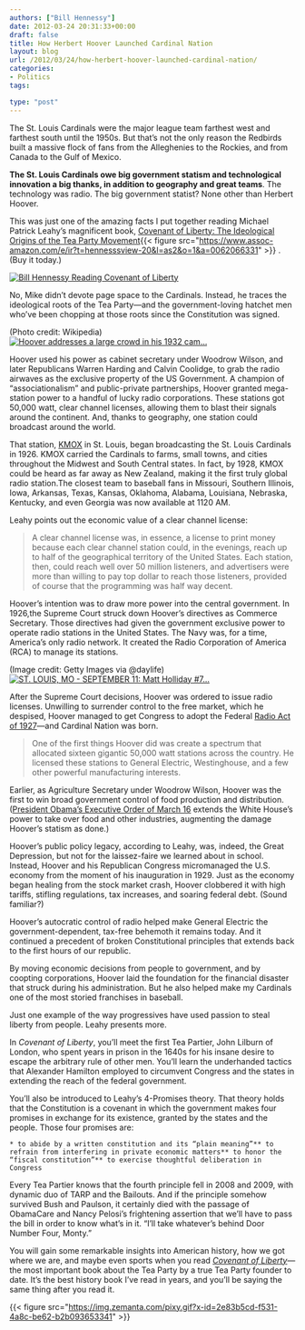 ```yaml
---
authors: ["Bill Hennessy"]
date: 2012-03-24 20:31:33+00:00
draft: false
title: How Herbert Hoover Launched Cardinal Nation
layout: blog
url: /2012/03/24/how-herbert-hoover-launched-cardinal-nation/
categories:
- Politics
tags:

type: "post"
---
```


The St. Louis Cardinals were the major league team farthest west and farthest south until the 1950s. But that’s not the only reason the Redbirds built a massive flock of fans from the Alleghenies to the Rockies, and from Canada to the Gulf of Mexico.

 

 

**The St. Louis Cardinals owe big government statism and technological innovation a big thanks, in addition to geography and great teams**. The technology was radio. The big government statist? None other than Herbert Hoover.

 

This was just one of the amazing facts I put together reading Michael Patrick Leahy’s magnificent book, [Covenant of Liberty: The Ideological Origins of the Tea Party Movement](https://www.amazon.com/gp/product/0062066331/ref=as_li_ss_tl?ie=UTF8&tag=hennesssview-20&linkCode=as2&camp=1789&creative=390957&creativeASIN=0062066331){{< figure src="https://www.assoc-amazon.com/e/ir?t=hennesssview-20&l=as2&o=1&a=0062066331" >}}
. (Buy it today.)

 

[![Bill Hennessy Reading Covenant of Liberty](https://ludicrite.files.wordpress.com/2012/03/photo11_thumb.jpg)
](https://ludicrite.files.wordpress.com/2012/03/photo11.jpg)

 

No, Mike didn’t devote page space to the Cardinals. Instead, he traces the ideological roots of the Tea Party—and the government-loving hatchet men who’ve been chopping at those roots since the Constitution was signed.

 

(Photo credit: Wikipedia)[![Hoover addresses a large crowd in his 1932 cam...](https://upload.wikimedia.org/wikipedia/commons/2/2e/Hoover_Campaign.jpg)
](https://commons.wikipedia.org/wiki/File:Hoover_Campaign.jpg)

 

Hoover used his power as cabinet secretary under Woodrow Wilson, and later Republicans Warren Harding and Calvin Coolidge, to grab the radio airwaves as the exclusive property of the US Government. A champion of “associationalism” and public-private partnerships, Hoover granted mega-station power to a handful of lucky radio corporations. These stations got 50,000 watt, clear channel licenses, allowing them to blast their signals around the continent. And, thanks to geography, one station could broadcast around the world.

 

That station, [KMOX](https://www.CBSStL.com/) in St. Louis, began broadcasting the St. Louis Cardinals in 1926. KMOX carried the Cardinals to farms, small towns, and cities throughout the Midwest and South Central states. In fact, by 1928, KMOX could be heard as far away as New Zealand, making it the first truly global radio station.The closest team to baseball fans in Missouri, Southern Illinois, Iowa, Arkansas, Texas, Kansas, Oklahoma, Alabama, Louisiana, Nebraska, Kentucky, and even Georgia was now available at 1120 AM.

 

Leahy points out the economic value of a clear channel license:

 

>   
> 
> A clear channel license was, in essence, a license to print money because each clear channel station could, in the evenings, reach up to half of the geographical territory of the United States. Each station, then, could reach well over 50 million listeners, and advertisers were more than willing to pay top dollar to reach those listeners, provided of course that the programming was half way decent.
> 
> 

 

Hoover’s intention was to draw more power into the central government. In 1926,the Supreme Court struck down Hoover’s directives as Commerce Secretary. Those directives had given the government exclusive power to operate radio stations in the United States. The Navy was, for a time, America’s only radio network. It created the Radio Corporation of America (RCA) to manage its stations.

 

(Image credit: Getty Images via @daylife)[![ST. LOUIS, MO - SEPTEMBER 11: Matt Holliday #7...](https://cache.daylife.com/imageserve/0fStbDo2Xf0oC/150x100.jpg)
](https://www.daylife.com/image/0fStbDo2Xf0oC?utm_source=zemanta&utm_medium=p&utm_content=0fStbDo2Xf0oC&utm_campaign=z1)

 

After the Supreme Court decisions, Hoover was ordered to issue radio licenses. Unwilling to surrender control to the free market, which he despised, Hoover managed to get Congress to adopt the Federal [Radio Act of 1927](https://en.wikipedia.org/wiki/Federal_Radio_Commission)—and Cardinal Nation was born.

 

>   
> 
> One of the first things Hoover did was create a spectrum that allocated sixteen gigantic 50,000 watt stations across the country. He licensed these stations to General Electric, Westinghouse, and a few other powerful manufacturing interests.
> 
> 

 

Earlier, as Agriculture Secretary under Woodrow Wilson, Hoover was the first to win broad government control of food production and distribution. ([President Obama’s Executive Order of March 16](https://www.foxnews.com/politics/2012/03/19/obama-signs-executive-order-revising-authority-to-nationalize-resources-for/) extends the White House’s power to take over food and other industries, augmenting the damage Hoover’s statism as done.)

 

Hoover’s public policy legacy, according to Leahy, was, indeed, the Great Depression, but not for the laissez-faire we learned about in school. Instead, Hoover and his Republican Congress micromanaged the U.S. economy from the moment of his inauguration in 1929. Just as the economy began healing from the stock market crash, Hoover clobbered it with high tariffs, stifling regulations, tax increases, and soaring federal debt. (Sound familiar?)

 

Hoover’s autocratic control of radio helped make General Electric the government-dependent, tax-free behemoth it remains today. And it continued a precedent of broken Constitutional principles that extends back to the first hours of our republic.

 

By moving economic decisions from people to government, and by coopting corporations, Hoover laid the foundation for the financial disaster that struck during his administration. But he also helped make my Cardinals one of the most storied franchises in baseball.

 

Just one example of the way progressives have used passion to steal liberty from people. Leahy presents more.

 

In _Covenant of Liberty_, you’ll meet the first Tea Partier, John Lilburn of London, who spent years in prison in the 1640s for his insane desire to escape the arbitrary rule of other men. You’ll learn the underhanded tactics that Alexander Hamilton employed to circumvent Congress and the states in extending the reach of the federal government.

 

You’ll also be introduced to Leahy’s 4-Promises theory. That theory holds that the Constitution is a covenant in which the government makes four promises in exchange for its existence, granted by the states and the people. Those four promises are:

 

    * to abide by a written constitution and its “plain meaning”** to refrain from interfering in private economic matters** to honor the “fiscal constitution”** to exercise thoughtful deliberation in Congress   

Every Tea Partier knows that the fourth principle fell in 2008 and 2009, with dynamic duo of TARP and the Bailouts. And if the principle somehow survived Bush and Paulson, it certainly died with the passage of ObamaCare and Nancy Pelosi’s frightening assertion that we’ll have to pass the bill in order to know what’s in it. “I’ll take whatever’s behind Door Number Four, Monty.”

 

You will gain some remarkable insights into American history, how we got where we are, and maybe even sports when you read _[Covenant of Liberty](https://www.amazon.com/gp/product/0062066331/ref=as_li_ss_tl?ie=UTF8&tag=hennesssview-20&linkCode=as2&camp=1789&creative=390957&creativeASIN=0062066331)_—the most important book about the Tea Party by a true Tea Party founder to date. It’s the best history book I’ve read in years, and you’ll be saying the same thing after you read it.

 

{{< figure src="https://img.zemanta.com/pixy.gif?x-id=2e83b5cd-f531-4a8c-be62-b2b093653341" >}}


